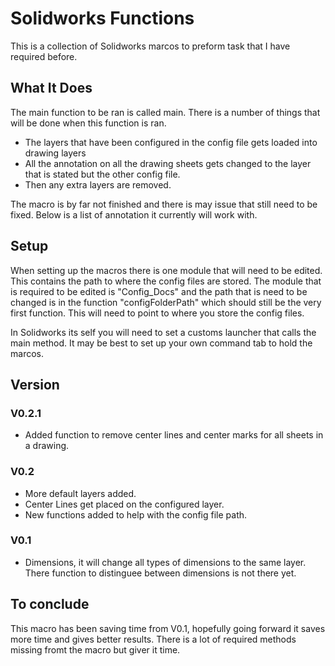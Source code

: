 # Solidworks Functions

This is a collection of Solidworks marcos to preform task that I have required before.


## What It Does
The main function to be ran is called main. There is a number of things that will be done when this function is ran.

- The layers that have been configured in the config file gets loaded into drawing layers
- All the annotation on all the drawing sheets gets changed to the layer that is stated but the other config file.
- Then any extra layers are removed.

The macro is by far not finished and there is may issue that still need to be fixed. Below is a list of annotation it currently will work with.


## Setup
When setting up the macros there is one module that will need to be edited. This contains the path  to where the config files are stored. The module that is required to be edited is "Config_Docs" and the path that is need to be changed is in the function "configFolderPath" which should still be the very first function. This will need to point to where you store the config files.

In Solidworks its self you will need to set a customs launcher that calls the main method. It may be best to set up your own command tab to hold the marcos. 


## Version

### V0.2.1
- Added function to remove center lines and center marks for all sheets in a drawing.

### V0.2
- More default layers added.
- Center Lines get placed on the configured layer.
- New functions added to help with the config file path.

### V0.1
- Dimensions, it will change all types of dimensions to the same layer. There function to distinguee between dimensions is not there yet.

## To conclude
This macro has been saving time from V0.1, hopefully going forward it saves more time and gives better results. There is a lot of required methods missing fromt the macro but giver it time.
